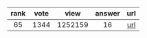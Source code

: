 
| rank | vote | view | answer | url |
|:-:|:-:|:-:|:-:|:-:|
|65|1344|1252159|16| [url](http://stackoverflow.com/questions/606191/convert-bytes-to-a-string) |
